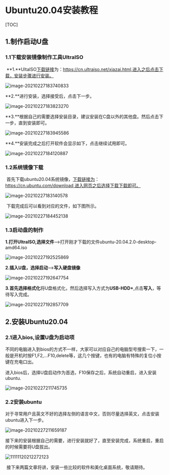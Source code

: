 # Ubuntu20.04安装教程

[TOC]

## 1.制作启动U盘

### 1.1下载安装镜像制作工具UltraISO

​	**1.**UltalSO[下载链接](https://cn.ultraiso.net/xiazai.html)为：https://cn.ultraiso.net/xiazai.html,进入之后点击下载，安装步骤进行安装。

![image-20210227183740833](https://gitee.com/dong_kj/image/raw/master/20210227183741.png)

**2.**进行安装，选择接受后，点击下一步。

![image-20210227183823270](https://gitee.com/dong_kj/image/raw/master/20210227183823.png)

**3.**根据自己的需要选择安装目录，建议安装在C盘以外的其他盘。然后点击下一步，直到安装即可。

![image-20210227183945586](https://gitee.com/dong_kj/image/raw/master/20210227183945.png)

**4.**安装完成之后打开软件会显示如下，点击继续试用即可。

![image-20210227184120887](https://gitee.com/dong_kj/image/raw/master/20210227184120.png)

### 1.2系统镜像下载

​	首先下载ubuntu20.04系统镜像，[下载链接为](https://cn.ubuntu.com/download)：https://cn.ubuntu.com/download,进入网页之后选择下载下载即可。

![image-20210227183140578](https://gitee.com/dong_kj/image/raw/master/20210227183147.png)

​	下载完成后可以看到对应的文件，如下图所示。

![image-20210227184452138](https://gitee.com/dong_kj/image/raw/master/20210227184452.png)

### 1.3启动盘的制作

​	**1.**打开UltralSO,选择**文件**-->打开刚才下载的文件ubuntu-20.04.2.0-desktop-amd64.iso

![image-20210227192525869](https://gitee.com/dong_kj/image/raw/master/20210227192526.png)

​	**2.**插入U盘，选择**启动**-->**写入硬盘镜像**

![image-20210227192647754](https://gitee.com/dong_kj/image/raw/master/20210227192647.png)

​	**3.**首先选择**格式化**将U盘格式化，然后选择写入方式为**USB-HDD+**,点击**写入**，等待写入完成。

![image-20210227192857709](https://gitee.com/dong_kj/image/raw/master/20210227192857.png)

## 2.安装Ubuntu20.04

### 2.1进入bios,设置U盘为启动项

​	不同的电脑进入到bios的方式不一样，大家可以对应自己的电脑型号搜索一下，一般是开机时按F1,F2,...F10,delete等，这几个按键，也有的电脑有特殊的复位小按键在充电口出。

​	进入bios后，选择U盘启动作为首选，F10保存之后，系统自动重启，进入安装ubuntu.

![image-20210227211745735](https://gitee.com/dong_kj/image/raw/master/20210227211746.png)

### 2.2安装ubuntu

​	对于寻常用户且英文不好的选择左侧的语言中文，否则尽量选择英文，点击安装ubuntu进入下一步。

![image-20210227211659187](https://gitee.com/dong_kj/image/raw/master/20210227211659.png)

​	接下来的安装根据自己的需要，进行安装就好了，直至安装完成，系统重启，重启的时候需要将U盘拔出。

![11111120212272123](https://gitee.com/dong_kj/image/raw/master/20210227212519.jpg)

​	接下来两篇文章将讲，安装一些比较的软件和美化桌面系统，敬请期待。